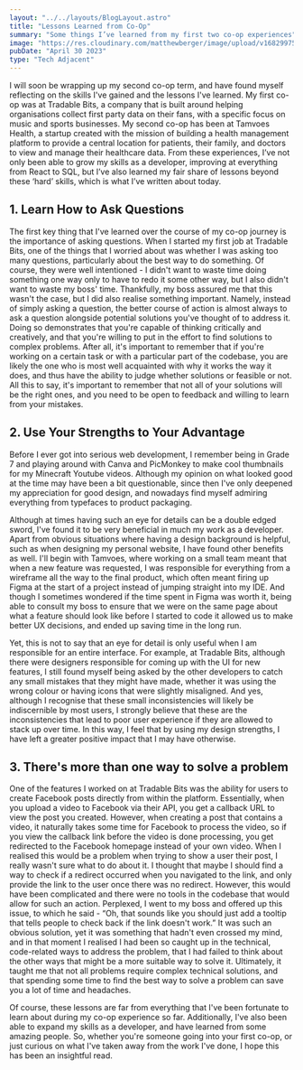 ```yaml
---
layout: "../../layouts/BlogLayout.astro"
title: "Lessons Learned from Co-Op"
summary: "Some things I’ve learned from my first two co-op experiences"
image: "https://res.cloudinary.com/matthewberger/image/upload/v1682997555/lessons-from-coop-header_baakk4.jpg"
pubDate: "April 30 2023"
type: "Tech Adjacent"
---
```


I will soon be wrapping up my second co-op term, and have found myself reflecting on the skills I've gained and the lessons I've learned. My first co-op was at Tradable Bits, a company that is built around helping organisations collect first party data on their fans, with a specific focus on music and sports businesses. My second co-op has been at Tamvoes Health, a startup created with the mission of building a health management platform to provide a central location for patients, their family, and doctors to view and manage their healthcare data. From these experiences, I’ve not only been able to grow my skills as a developer, improving at everything from React to SQL, but I’ve also learned my fair share of lessons beyond these ‘hard’ skills, which is what I’ve written about today.

## 1. Learn How to Ask Questions


The first key thing that I've learned over the course of my co-op journey is the importance of asking questions. When I started my first job at Tradable Bits, one of the things that I worried about was whether I was asking too many questions, particularly about the best way to do something. Of course, they were well intentioned - I didn't want to waste time doing something one way only to have to redo it some other way, but I also didn't want to waste my boss' time. Thankfully, my boss assured me that this wasn't the case, but I did also realise something important. Namely, instead of simply asking a question, the better course of action is almost always to ask a question alongside potential solutions you've thought of to address it. Doing so demonstrates that you're capable of thinking critically and creatively, and that you're willing to put in the effort to find solutions to complex problems. After all, it's important to remember that if you're working on a certain task or with a particular part of the codebase, you are likely the one who is most well acquainted with why it works the way it does, and thus have the ability to judge whether solutions or feasible or not. All this to say, it's important to remember that not all of your solutions will be the right ones, and you need to be open to feedback and willing to learn from your mistakes.

## 2. Use Your Strengths to Your Advantage


Before I ever got into serious web development, I remember being in Grade 7 and playing around with Canva and PicMonkey to make cool thumbnails for my Minecraft Youtube videos. Although my opinion on what looked good at the time may have been a bit questionable, since then I've only deepened my appreciation for good design, and nowadays find myself admiring everything from typefaces to product packaging.

Although at times having such an eye for details can be a double edged sword, I've found it to be very beneficial in much my work as a developer. Apart from obvious situations where having a design background is helpful, such as when designing my personal website, I have found other benefits as well. I'll begin with Tamvoes, where working on a small team meant that when a new feature was requested, I was responsible for everything from a wireframe all the way to the final product, which often meant firing up Figma at the start of a project instead of jumping straight into my IDE. And though I sometimes wondered if the time spent in Figma was worth it, being able to consult my boss to ensure that we were on the same page about what a feature should look like before I started to code it allowed us to make better UX decisions, and ended up saving time in the long run.

Yet, this is not to say that an eye for detail is only useful when I am responsible for an entire interface. For example, at Tradable Bits, although there were designers responsible for coming up with the UI for new features, I still found myself being asked by the other developers to catch any small mistakes that they might have made, whether it was using the wrong colour or having icons that were slightly misaligned.  And yes, although I recognise that these small inconsistencies will likely be indiscernible by most users, I strongly believe that these are the inconsistencies that lead to poor user experience if they are allowed to stack up over time. In this way, I feel that by using my design strengths, I have left a greater positive impact that I may have otherwise.

## 3. There's more than one way to solve a problem


One of the features I worked on at Tradable Bits was the ability for users to create Facebook posts directly from within the platform. Essentially, when you upload a video to Facebook via their API, you get a callback URL to view the post you created. However, when creating a post that contains a video, it naturally takes some time for Facebook to process the video, so if you view the callback link before the video is done processing, you get redirected to the Facebook homepage instead of your own video. When I realised this would be a problem when trying to show a user their post, I really wasn't sure what to do about it. I thought that maybe I should find a way to check if a redirect occurred when you navigated to the link, and only provide the link to the user once there was no redirect. However, this would have been complicated and there were no tools in the codebase that would allow for such an action. Perplexed, I went to my boss and offered up this issue, to which he said - “Oh, that sounds like you should just add a tooltip that tells people to check back if the link doesn't work.” It was such an obvious solution, yet it was something that hadn't even crossed my mind, and in that moment I realised I had been so caught up in the technical, code-related ways to address the problem, that I had failed to think about the other ways that might be a more suitable way to solve it. Ultimately, it taught me that not all problems require complex technical solutions, and that spending some time to find the best way to solve a problem can save you a lot of time and headaches.

Of course, these lessons are far from everything that I've been fortunate to learn about during my co-op experience so far. Additionally, I've also been able to expand my skills as a developer, and have learned from some amazing people. So, whether you're someone going into your first co-op, or just curious on what I've taken away from the work I've done, I hope this has been an insightful read.
